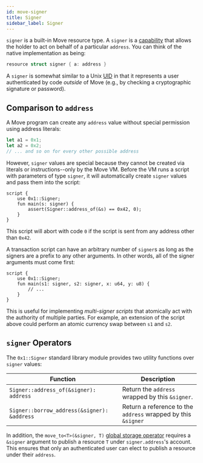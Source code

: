 ```yaml
---
id: move-signer
title: Signer
sidebar_label: Signer
---
```


`signer` is a built-in Move resource type. A `signer` is a [capability](https://en.wikipedia.org/wiki/Object-capability_model) that allows the holder to act on behalf of a particular `address`. You can think of the native implementation as being:

```rust
resource struct signer { a: address }
```

A `signer` is somewhat similar to a Unix [UID](https://en.wikipedia.org/wiki/User_identifier) in that it represents a user authenticated by code *outside* of Move (e.g., by checking a cryptographic signature or password).

## Comparison to `address`

A Move program can create any `address` value without special permission using address literals:

```rust
let a1 = 0x1;
let a2 = 0x2;
// ... and so on for every other possible address
```

However, `signer` values are special because they cannot be created via literals or instructions--only by the Move VM. Before the VM runs a script with parameters of type `signer`, it will automatically create `signer` values and pass them into the script:

```rust=
script {
    use 0x1::Signer;
    fun main(s: signer) {
        assert(Signer::address_of(&s) == 0x42, 0);
    }
}
```

This script will abort with code `0` if the script is sent from any address other than `0x42`.

A transaction script can have an arbitrary number of `signer`s as long as the signers are a prefix to any other arguments. In other words, all of the signer arguments must come first:

```rust=
script {
    use 0x1::Signer;
    fun main(s1: signer, s2: signer, x: u64, y: u8) {
        // ...
    }
}
```

This is useful for implementing *multi-signer scripts* that atomically act with the authority of multiple parties. For example, an extension of the script above could perform an atomic currency swap between `s1` and `s2`.


## `signer` Operators

The `0x1::Signer` standard library module provides two utility functions over `signer` values:

| Function | Description
| ---------- | ----------
| `Signer::address_of(&signer): address` | Return the `address` wrapped by this `&signer`.
| `Signer::borrow_address(&signer): &address` | Return a reference to the `address` wrapped by this `&signer`


In addition, the `move_to<T>(&signer, T)` [global storage operator](./global-storage-operators.md) requires a `&signer` argument to publish a resource `T` under `signer.address`'s account. This ensures that only an authenticated user can elect to publish a resource under their `address`.
